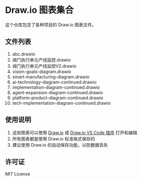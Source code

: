 # Draw.io 图表集合

这个仓库包含了各种项目的 Draw.io 图表文件。

## 文件列表

1. abc.drawio
2. 阀门执行单元产线监控.drawio
3. 阀门执行单元产线监控V2.drawio
4. vision-goals-diagram.drawio
5. smart-manufacturing-diagram.drawio
6. ai-technology-diagram-continued.drawio
7. implementation-diagram-continued.drawio
8. agent-expansion-diagram-continued.drawio
9. platform-product-diagram-continued.drawio
10. tech-implementation-diagram-continued.drawio

## 使用说明

1. 这些图表可以使用 [Draw.io](https://app.diagrams.net/) 或 [Draw.io VS Code 插件](https://marketplace.visualstudio.com/items?itemName=hediet.vscode-drawio) 打开和编辑
2. 所有图表都是使用 Draw.io 标准格式保存的
3. 建议使用 Draw.io 的自动保存功能，以防数据丢失

## 许可证

MIT License